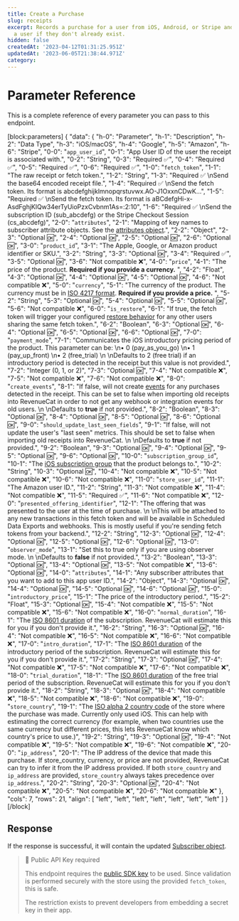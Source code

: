 ```yaml
---
title: Create a Purchase
slug: receipts
excerpt: Records a purchase for a user from iOS, Android, or Stripe and will create
  a user if they don't already exist.
hidden: false
createdAt: '2023-04-12T01:31:25.951Z'
updatedAt: '2023-06-05T21:38:44.971Z'
category: 
---
```

# Parameter Reference

This is a complete reference of every parameter you can pass to this endpoint.

[block:parameters]
{
  "data": {
    "h-0": "Parameter",
    "h-1": "Description",
    "h-2": "Data Type",
    "h-3": "iOS/macOS",
    "h-4": "Google",
    "h-5": "Amazon",
    "h-6": "Stripe",
    "0-0": "`app_user_id`",
    "0-1": "App User ID of the user the receipt is associated with.",
    "0-2": "String",
    "0-3": "Required ✅",
    "0-4": "Required ✅",
    "0-5": "Required ✅",
    "0-6": "Required ✅",
    "1-0": "`fetch_token`",
    "1-1": "The raw receipt or fetch token.",
    "1-2": "String",
    "1-3": "Required ✅  \nSend the base64 encoded receipt file.",
    "1-4": "Required ✅  \nSend the fetch token. Its format is abcdefghijklmnopqrstuvwx.AO-J1OxxnCDwK...",
    "1-5": "Required ✅  \nSend the fetch token. Its format is aBCdefgHi-x-AsdFghjKlQw34erTyUioPzxCvbnm1As=:2:10",
    "1-6": "Required ✅  \nSend the subscription ID (sub_abcdefg) or the Stripe Checkout Session (cs_abcdefg)",
    "2-0": "`attributes`",
    "2-1": "Mapping of key names to subscriber attribute objects. See the [attributes object](ref:subscribers#the-subscriber-attribute-object).",
    "2-2": "Object",
    "2-3": "Optional 🆗",
    "2-4": "Optional 🆗",
    "2-5": "Optional 🆗",
    "2-6": "Optional 🆗",
    "3-0": "`product_id`",
    "3-1": "The Apple, Google, or Amazon product identifier or SKU.",
    "3-2": "String",
    "3-3": "Optional 🆗",
    "3-4": "Required ✅",
    "3-5": "Optional 🆗",
    "3-6": "Not compatible ❌",
    "4-0": "`price`",
    "4-1": "The price of the product. **Required if you provide a currency.** ",
    "4-2": "Float",
    "4-3": "Optional 🆗",
    "4-4": "Optional 🆗",
    "4-5": "Optional 🆗",
    "4-6": "Not compatible ❌",
    "5-0": "`currency`",
    "5-1": "The currency of the product. The currency must be in [ISO 4217 format](https://en.wikipedia.org/wiki/ISO_4217). **Required if you provide a price.** ",
    "5-2": "String",
    "5-3": "Optional 🆗",
    "5-4": "Optional 🆗",
    "5-5": "Optional 🆗",
    "5-6": "Not compatible ❌",
    "6-0": "`is_restore`",
    "6-1": "If true, the fetch token will trigger your configured [restore behavior](https://www.revenuecat.com/docs/restoring-purchases#restore-behavior) for any other users sharing the same fetch token.",
    "6-2": "Boolean",
    "6-3": "Optional 🆗",
    "6-4": "Optional 🆗",
    "6-5": "Optional 🆗",
    "6-6": "Optional 🆗",
    "7-0": "`payment_mode`",
    "7-1": "Communicates the iOS introductory pricing period of the product. This parameter can be:  \n• 0 (pay_as_you_go)  \n• 1 (pay_up_front)  \n• 2 (free_trial)  \n  \nDefaults to 2 (free trial) if an introductory period is detected in the receipt but this value is not provided.",
    "7-2": "Integer (0, 1, or 2)",
    "7-3": "Optional 🆗",
    "7-4": "Not compatible ❌",
    "7-5": "Not compatible ❌",
    "7-6": "Not compatible ❌",
    "8-0": "`create_events`",
    "8-1": "If false, will not create [events](https://www.revenuecat.com/docs/webhooks) for any purchases detected in the receipt. This can be set to false when importing old receipts into RevenueCat in order to not get any webhook or integration events for old users.  \n  \nDefaults to **true** if not provided.",
    "8-2": "Boolean",
    "8-3": "Optional 🆗",
    "8-4": "Optional 🆗",
    "8-5": "Optional 🆗",
    "8-6": "Optional 🆗",
    "9-0": "`should_update_last_seen_fields`",
    "9-1": "If false, will not update the user's \"last seen\" metrics. This should be set to false when importing old receipts into RevenueCat.  \n  \nDefaults to **true** if not provided.",
    "9-2": "Boolean",
    "9-3": "Optional 🆗",
    "9-4": "Optional 🆗",
    "9-5": "Optional 🆗",
    "9-6": "Optional 🆗",
    "10-0": "`subscription_group_id`",
    "10-1": "The [iOS subscription group](https://developer.apple.com/documentation/appstorereceipts/responsebody/latest_receipt_info) that the product belongs to.",
    "10-2": "String",
    "10-3": "Optional 🆗",
    "10-4": "Not compatible ❌",
    "10-5": "Not compatible ❌",
    "10-6": "Not compatible ❌",
    "11-0": "`store_user_id`",
    "11-1": "The Amazon user ID.",
    "11-2": "String",
    "11-3": "Not compatible ❌",
    "11-4": "Not compatible ❌",
    "11-5": "Required ✅",
    "11-6": "Not compatible ❌",
    "12-0": "`presented_offering_identifier`",
    "12-1": "The offering that was presented to the user at the time of purchase.  \n  \nThis will be attached to any new transactions in this fetch token and will be available in Scheduled Data Exports and webhooks. This is mostly useful if you're sending fetch tokens from your backend.",
    "12-2": "String",
    "12-3": "Optional 🆗",
    "12-4": "Optional 🆗",
    "12-5": "Optional 🆗",
    "12-6": "Optional 🆗",
    "13-0": "`observer_mode`",
    "13-1": "Set this to true only if you are using observer mode.  \n  \nDefaults to **false** if not provided.",
    "13-2": "Boolean",
    "13-3": "Optional 🆗",
    "13-4": "Optional 🆗",
    "13-5": "Not compatible ❌",
    "13-6": "Optional 🆗",
    "14-0": "`attributes`",
    "14-1": "Any subscriber attributes that you want to add to this app user ID.",
    "14-2": "Object",
    "14-3": "Optional 🆗",
    "14-4": "Optional 🆗",
    "14-5": "Optional 🆗",
    "14-6": "Optional 🆗",
    "15-0": "`introductory_price`",
    "15-1": "The price of the introductory period.",
    "15-2": "Float",
    "15-3": "Optional 🆗",
    "15-4": "Not compatible ❌",
    "15-5": "Not compatible ❌",
    "15-6": "Not compatible ❌",
    "16-0": "`normal_duration`",
    "16-1": "The [ISO 8601 duration](https://en.wikipedia.org/wiki/ISO_8601) of the subscription. RevenueCat will estimate this for you if you don't provide it.",
    "16-2": "String",
    "16-3": "Optional 🆗",
    "16-4": "Not compatible ❌",
    "16-5": "Not compatible ❌",
    "16-6": "Not compatible ❌",
    "17-0": "`intro_duration`",
    "17-1": "The [ISO 8601 duration](https://en.wikipedia.org/wiki/ISO_8601) of the introductory period of the subscription. RevenueCat will estimate this for you if you don't provide it.",
    "17-2": "String",
    "17-3": "Optional 🆗",
    "17-4": "Not compatible ❌",
    "17-5": "Not compatible ❌",
    "17-6": "Not compatible ❌",
    "18-0": "`trial_duration`",
    "18-1": "The [ISO 8601 duration](https://en.wikipedia.org/wiki/ISO_8601) of the free trial period of the subscription. RevenueCat will estimate this for you if you don't provide it.",
    "18-2": "String",
    "18-3": "Optional 🆗",
    "18-4": "Not compatible ❌",
    "18-5": "Not compatible ❌",
    "18-6": "Not compatible ❌",
    "19-0": "`store_country`",
    "19-1": "The [ISO alpha 2 country code](https://en.wikipedia.org/wiki/ISO_3166-1_alpha-2) of the store where the purchase was made. Currently only used iOS. This can help with estimating the correct currency (for example, when two countries use the same currency but different prices, this lets RevenueCat know which country's price to use.)",
    "19-2": "String",
    "19-3": "Optional 🆗",
    "19-4": "Not compatible ❌",
    "19-5": "Not compatible ❌",
    "19-6": "Not compatible ❌",
    "20-0": "`ip_address`",
    "20-1": "The IP address of the device that made this purchase. If store_country, currency, or price are not provided, RevenueCat can try to infer it from the IP address provided. If both `store_country` and `ip_address` are provided, `store_country` always takes precedence over `ip_address`.",
    "20-2": "String",
    "20-3": "Optional 🆗",
    "20-4": "Not compatible ❌",
    "20-5": "Not compatible ❌",
    "20-6": "Not compatible ❌"
  },
  "cols": 7,
  "rows": 21,
  "align": [
    "left",
    "left",
    "left",
    "left",
    "left",
    "left",
    "left"
  ]
}
[/block]

## Response

If the response is successful, it will contain the updated [Subscriber object](ref:subscribers#the-subscriber-object).

> 🚧 Public API Key required
> 
> This endpoint requires the [public SDK key](doc:authentication) to be used. Since validation is performed securely with the store using the provided `fetch_token`, this is safe. 
> 
> The restriction exists to prevent developers from embedding a secret key in their app.